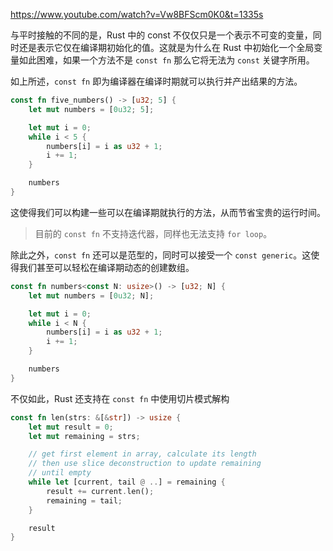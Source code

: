 https://www.youtube.com/watch?v=Vw8BFScm0K0&t=1335s

与平时接触的不同的是，Rust 中的 const 不仅仅只是一个表示不可变的变量，同时还是表示它仅在编译期初始化的值。这就是为什么在 Rust 中初始化一个全局变量如此困难，如果一个方法不是 `const fn` 那么它将无法为 `const` 关键字所用。

如上所述，`const fn` 即为编译器在编译时期就可以执行并产出结果的方法。

```rust
const fn five_numbers() -> [u32; 5] {
    let mut numbers = [0u32; 5];

    let mut i = 0;
    while i < 5 {
        numbers[i] = i as u32 + 1;
        i += 1;
    }

    numbers
}
```

这使得我们可以构建一些可以在编译期就执行的方法，从而节省宝贵的运行时间。

> 目前的 `const fn` 不支持迭代器，同样也无法支持 `for loop`。

除此之外，`const fn` 还可以是范型的，同时可以接受一个 `const generic`。这使得我们甚至可以轻松在编译期动态的创建数组。

```rust
const fn numbers<const N: usize>() -> [u32; N] {
    let mut numbers = [0u32; N];

    let mut i = 0;
    while i < N {
        numbers[i] = i as u32 + 1;
        i += 1;
    }

    numbers
}
```

不仅如此，Rust 还支持在 `const fn` 中使用切片模式解构

```rust
const fn len(strs: &[&str]) -> usize {
    let mut result = 0;
    let mut remaining = strs;

    // get first element in array, calculate its length
    // then use slice deconstruction to update remaining
    // until empty
    while let [current, tail @ ..] = remaining {
        result += current.len();
        remaining = tail;
    }

    result
}
```